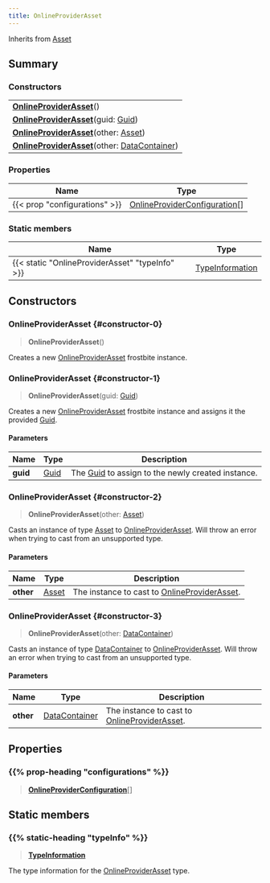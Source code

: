 ```yaml
---
title: OnlineProviderAsset
---
```


Inherits from [Asset](/vext/ref/fb/asset)

## Summary

### Constructors

|  |
| --- |
| **[OnlineProviderAsset](#constructor-0)**() |
| **[OnlineProviderAsset](#constructor-1)**(guid: [Guid](/vext/ref/shared/type/guid)) |
| **[OnlineProviderAsset](#constructor-2)**(other: [Asset](/vext/ref/fb/asset)) |
| **[OnlineProviderAsset](#constructor-3)**(other: [DataContainer](/vext/ref/shared/type/datacontainer)) |

### Properties

| Name | Type |
| ---- | ---- |
| {{< prop "configurations" >}} | [OnlineProviderConfiguration](/vext/ref/fb/onlineproviderconfiguration)[] |

### Static members

| Name | Type |
| ---- | ---- |
| {{< static "OnlineProviderAsset" "typeInfo" >}} | [TypeInformation](/vext/ref/shared/type/typeinformation) |

## Constructors

### OnlineProviderAsset {#constructor-0}

> **OnlineProviderAsset**()

Creates a new [OnlineProviderAsset](/vext/ref/fb/onlineproviderasset) frostbite instance.

### OnlineProviderAsset {#constructor-1}

> **OnlineProviderAsset**(guid: [Guid](/vext/ref/shared/type/guid))

Creates a new [OnlineProviderAsset](/vext/ref/fb/onlineproviderasset) frostbite instance and assigns it the provided [Guid](/vext/ref/shared/type/guid).

#### Parameters

| Name | Type | Description |
| ---- | ---- | ----------- |
| **guid** | [Guid](/vext/ref/shared/type/guid) | The [Guid](/vext/ref/shared/type/guid) to assign to the newly created instance. |

### OnlineProviderAsset {#constructor-2}

> **OnlineProviderAsset**(other: [Asset](/vext/ref/fb/asset))

Casts an instance of type [Asset](/vext/ref/fb/asset) to [OnlineProviderAsset](/vext/ref/fb/onlineproviderasset). Will throw an error when trying to cast from an unsupported type.

#### Parameters

| Name | Type | Description |
| ---- | ---- | ----------- |
| **other** | [Asset](/vext/ref/fb/asset) | The instance to cast to [OnlineProviderAsset](/vext/ref/fb/onlineproviderasset). |

### OnlineProviderAsset {#constructor-3}

> **OnlineProviderAsset**(other: [DataContainer](/vext/ref/shared/type/datacontainer))

Casts an instance of type [DataContainer](/vext/ref/shared/type/datacontainer) to [OnlineProviderAsset](/vext/ref/fb/onlineproviderasset). Will throw an error when trying to cast from an unsupported type.

#### Parameters

| Name | Type | Description |
| ---- | ---- | ----------- |
| **other** | [DataContainer](/vext/ref/shared/type/datacontainer) | The instance to cast to [OnlineProviderAsset](/vext/ref/fb/onlineproviderasset). |

## Properties

### {{% prop-heading "configurations" %}}

> **[OnlineProviderConfiguration](/vext/ref/fb/onlineproviderconfiguration)**[]

## Static members

### {{% static-heading "typeInfo" %}}

> **[TypeInformation](/vext/ref/shared/type/typeinformation)**

The type information for the [OnlineProviderAsset](/vext/ref/fb/onlineproviderasset) type.

